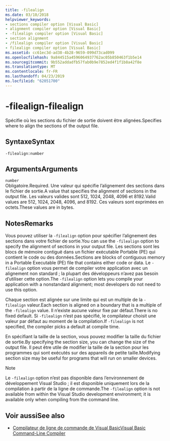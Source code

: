 ```yaml
---
title: -filealign
ms.date: 03/10/2018
helpviewer_keywords:
- sections compiler option [Visual Basic]
- alignment compiler option [Visual Basic]
- -filealign compiler option [Visual Basic]
- section alignment
- /filealign compiler option [Visual Basic]
- filealign compiler option [Visual Basic]
ms.assetid: cc61ec3d-ad38-4b28-9659-099d73cad099
ms.openlocfilehash: 9a844515a4596064937762ac05b850463f1b5e14
ms.sourcegitcommit: 9b552addadfb57fab0b9e7852ed4f1f1b8a42f8e
ms.translationtype: MT
ms.contentlocale: fr-FR
ms.lasthandoff: 04/23/2019
ms.locfileid: "62051700"
---
```

# <a name="-filealign"></a><span data-ttu-id="28782-102">-filealign</span><span class="sxs-lookup"><span data-stu-id="28782-102">-filealign</span></span>
<span data-ttu-id="28782-103">Spécifie où les sections du fichier de sortie doivent être alignées.</span><span class="sxs-lookup"><span data-stu-id="28782-103">Specifies where to align the sections of the output file.</span></span>  
  
## <a name="syntax"></a><span data-ttu-id="28782-104">Syntaxe</span><span class="sxs-lookup"><span data-stu-id="28782-104">Syntax</span></span>  
  
```  
-filealign:number  
```  
  
## <a name="arguments"></a><span data-ttu-id="28782-105">Arguments</span><span class="sxs-lookup"><span data-stu-id="28782-105">Arguments</span></span>  
 `number`  
 <span data-ttu-id="28782-106">Obligatoire.</span><span class="sxs-lookup"><span data-stu-id="28782-106">Required.</span></span> <span data-ttu-id="28782-107">Une valeur qui spécifie l’alignement des sections dans le fichier de sortie.</span><span class="sxs-lookup"><span data-stu-id="28782-107">A value that specifies the alignment of sections in the output file.</span></span> <span data-ttu-id="28782-108">Les valeurs valides sont 512, 1024, 2048, 4096 et 8192.</span><span class="sxs-lookup"><span data-stu-id="28782-108">Valid values are 512, 1024, 2048, 4096, and 8192.</span></span> <span data-ttu-id="28782-109">Ces valeurs sont exprimées en octets.</span><span class="sxs-lookup"><span data-stu-id="28782-109">These values are in bytes.</span></span>  
  
## <a name="remarks"></a><span data-ttu-id="28782-110">Notes</span><span class="sxs-lookup"><span data-stu-id="28782-110">Remarks</span></span>  
 <span data-ttu-id="28782-111">Vous pouvez utiliser la `-filealign` option pour spécifier l’alignement des sections dans votre fichier de sortie.</span><span class="sxs-lookup"><span data-stu-id="28782-111">You can use the `-filealign` option to specify the alignment of sections in your output file.</span></span> <span data-ttu-id="28782-112">Les sections sont les blocs de mémoire contiguë dans un fichier exécutable Portable (PE) qui contient le code ou des données.</span><span class="sxs-lookup"><span data-stu-id="28782-112">Sections are blocks of contiguous memory in a Portable Executable (PE) file that contains either code or data.</span></span> <span data-ttu-id="28782-113">Le `-filealign` option vous permet de compiler votre application avec un alignement non standard ; la plupart des développeurs n’avez pas besoin d’utiliser cette option.</span><span class="sxs-lookup"><span data-stu-id="28782-113">The `-filealign` option lets you compile your application with a nonstandard alignment; most developers do not need to use this option.</span></span>  
  
 <span data-ttu-id="28782-114">Chaque section est alignée sur une limite qui est un multiple de la `-filealign` valeur.</span><span class="sxs-lookup"><span data-stu-id="28782-114">Each section is aligned on a boundary that is a multiple of the `-filealign` value.</span></span> <span data-ttu-id="28782-115">Il n’existe aucune valeur fixe par défaut.</span><span class="sxs-lookup"><span data-stu-id="28782-115">There is no fixed default.</span></span> <span data-ttu-id="28782-116">Si `-filealign` n’est pas spécifié, le compilateur choisit une valeur par défaut au moment de la compilation.</span><span class="sxs-lookup"><span data-stu-id="28782-116">If `-filealign` is not specified, the compiler picks a default at compile time.</span></span>  
  
 <span data-ttu-id="28782-117">En spécifiant la taille de la section, vous pouvez modifier la taille du fichier de sortie.</span><span class="sxs-lookup"><span data-stu-id="28782-117">By specifying the section size, you can change the size of the output file.</span></span> <span data-ttu-id="28782-118">Il peut être utile de modifier la taille de la section pour les programmes qui sont exécutés sur des appareils de petite taille.</span><span class="sxs-lookup"><span data-stu-id="28782-118">Modifying section size may be useful for programs that will run on smaller devices.</span></span>  
  
> [!NOTE]
>  <span data-ttu-id="28782-119">Le `-filealign` option n’est pas disponible dans l’environnement de développement Visual Studio ; il est disponible uniquement lors de la compilation à partir de la ligne de commande.</span><span class="sxs-lookup"><span data-stu-id="28782-119">The `-filealign` option is not available from within the Visual Studio development environment; it is available only when compiling from the command line.</span></span>  
  
## <a name="see-also"></a><span data-ttu-id="28782-120">Voir aussi</span><span class="sxs-lookup"><span data-stu-id="28782-120">See also</span></span>

- [<span data-ttu-id="28782-121">Compilateur de ligne de commande de Visual Basic</span><span class="sxs-lookup"><span data-stu-id="28782-121">Visual Basic Command-Line Compiler</span></span>](../../../visual-basic/reference/command-line-compiler/index.md)
